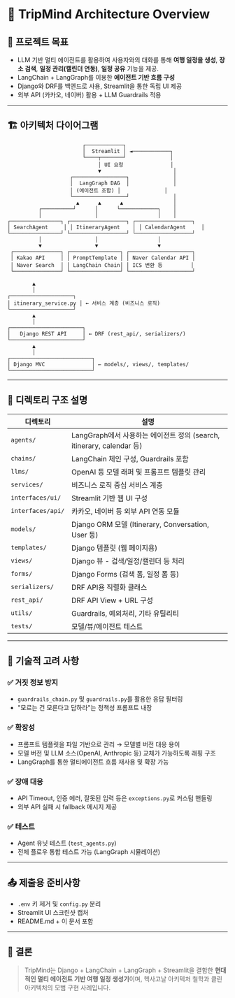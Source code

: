 # 🧭 TripMind Architecture Overview

## 📌 프로젝트 목표

- LLM 기반 멀티 에이전트를 활용하여 사용자와의 대화를 통해 **여행 일정을 생성**, **장소 검색**, **일정 관리(캘린더 연동)**, **일정 공유** 기능을 제공.
- LangChain + LangGraph를 이용한 **에이전트 기반 흐름 구성**
- Django와 DRF를 백엔드로 사용, Streamlit을 통한 독립 UI 제공
- 외부 API (카카오, 네이버) 활용 + LLM Guardrails 적용

---

## 🏗️ 아키텍처 다이어그램

```
                        ┌────────────┐
                        │  Streamlit │ ◄────────────┐
                        └────┬───────┘              │
                             │ UI 요청               │
                             ▼                       │
                    ┌─────────────────┐              │
                    │  LangGraph DAG  │              │
                    │ (에이전트 조합) │              │
                    └─────────────────┘              │
                      ▲      ▲      ▲                │
          ┌──────────┘      │      └────────────┐    │
          │                 │                   │    │
┌────────────────┐ ┌──────────────────┐ ┌──────────────────┐
│ SearchAgent     │ │ ItineraryAgent    │ │ CalendarAgent     │
└────────────────┘ └──────────────────┘ └──────────────────┘
          │                 │                   │
          ▼                 ▼                   ▼
 ┌───────────────┐ ┌────────────────┐ ┌────────────────────┐
 │ Kakao API     │ │ PromptTemplate │ │ Naver Calendar API │
 │ Naver Search  │ │ LangChain Chain│ │ ICS 변환 등         │
 └───────────────┘ └────────────────┘ └────────────────────┘

        ▲
        │
┌────────────────────┐
│ itinerary_service.py │ ← 서비스 계층 (비즈니스 로직)
└────────────────────┘
        ▲
        │
┌───────────────────────┐
│   Django REST API     │ ← DRF (rest_api/, serializers/)
└───────────────────────┘
        ▲
        │
┌──────────────────────────┐
│ Django MVC               │ ← models/, views/, templates/
└──────────────────────────┘
```

---

## 📁 디렉토리 구조 설명

| 디렉토리          | 설명                                                                  |
| ----------------- | --------------------------------------------------------------------- |
| `agents/`         | LangGraph에서 사용하는 에이전트 정의 (search, itinerary, calendar 등) |
| `chains/`         | LangChain 체인 구성, Guardrails 포함                                  |
| `llms/`           | OpenAI 등 모델 래퍼 및 프롬프트 템플릿 관리                           |
| `services/`       | 비즈니스 로직 중심 서비스 계층                                        |
| `interfaces/ui/`  | Streamlit 기반 웹 UI 구성                                             |
| `interfaces/api/` | 카카오, 네이버 등 외부 API 연동 모듈                                  |
| `models/`         | Django ORM 모델 (Itinerary, Conversation, User 등)                    |
| `templates/`      | Django 템플릿 (웹 페이지용)                                           |
| `views/`          | Django 뷰 - 검색/일정/캘린더 등 처리                                  |
| `forms/`          | Django Forms (검색 폼, 일정 폼 등)                                    |
| `serializers/`    | DRF API용 직렬화 클래스                                               |
| `rest_api/`       | DRF API View + URL 구성                                               |
| `utils/`          | Guardrails, 예외처리, 기타 유틸리티                                   |
| `tests/`          | 모델/뷰/에이전트 테스트                                               |

---

## 🔐 기술적 고려 사항

### ✅ 거짓 정보 방지

- `guardrails_chain.py` 및 `guardrails.py`를 활용한 응답 필터링
- "모르는 건 모른다고 답하라"는 정책성 프롬프트 내장

### ✅ 확장성

- 프롬프트 템플릿을 파일 기반으로 관리 → 모델별 버전 대응 용이
- 모델 버전 및 LLM 소스(OpenAI, Anthropic 등) 교체가 가능하도록 래핑 구조
- LangGraph를 통한 멀티에이전트 흐름 재사용 및 확장 가능

### ✅ 장애 대응

- API Timeout, 인증 에러, 잘못된 입력 등은 `exceptions.py`로 커스텀 핸들링
- 외부 API 실패 시 fallback 메시지 제공

### ✅ 테스트

- Agent 유닛 테스트 (`test_agents.py`)
- 전체 플로우 통합 테스트 가능 (LangGraph 시뮬레이션)

---

## 📤 제출용 준비사항

- `.env` 키 제거 및 `config.py` 분리
- Streamlit UI 스크린샷 캡처
- README.md + 이 문서 포함

---

## 🏁 결론

> TripMind는 Django + LangChain + LangGraph + Streamlit을 결합한 **현대적인 멀티 에이전트 기반 여행 일정 생성기**이며, 헥사고날 아키텍처 철학과 클린 아키텍처의 모범 구현 사례입니다.
